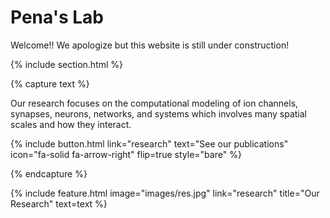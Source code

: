 ---
---

# Pena's Lab

Welcome!! We apologize but this website is still under construction!

{% include section.html %}


{% capture text %}

Our research focuses on the computational modeling of ion channels, synapses, neurons, networks, and systems which involves many spatial scales and how they interact.

{%
  include button.html
  link="research"
  text="See our publications"
  icon="fa-solid fa-arrow-right"
  flip=true
  style="bare"
%}

{% endcapture %}

{%
  include feature.html
  image="images/res.jpg"
  link="research"
  title="Our Research"
  text=text
%}



